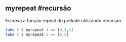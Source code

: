 ## myrepeat #recursão
[](solver.hs)

Escreva a função repeat do prelude utilizando recursão

```hs
take 3 $ myrepeat 4 == [4,4,4]
take 2 $ myrepeat 5 == [5,5]
```
